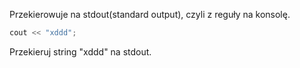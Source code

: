 Przekierowuje na stdout(standard output), czyli z reguły na konsolę.
```cpp
cout << "xddd";
```
Przekieruj string "xddd" na stdout.
